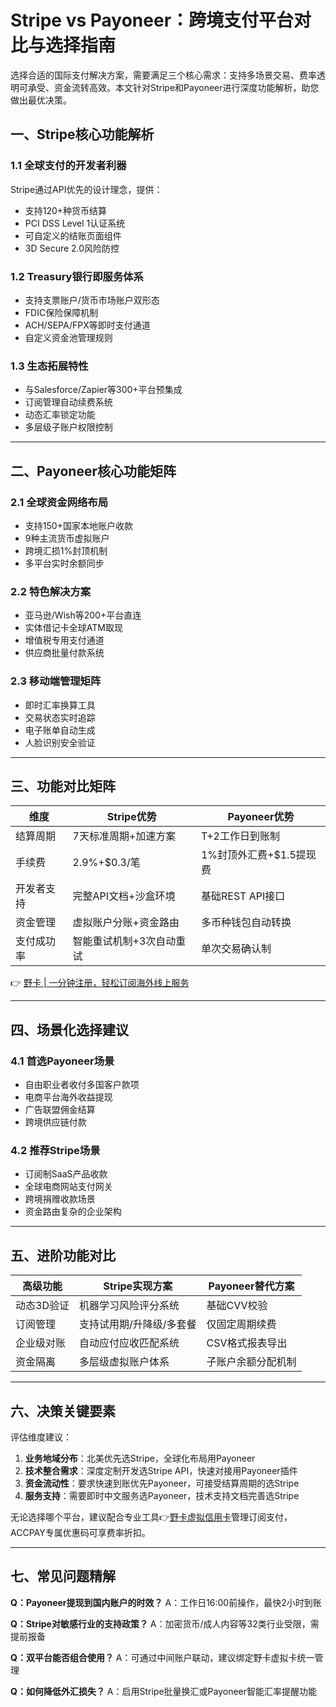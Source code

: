 # Stripe vs Payoneer：跨境支付平台对比与选择指南

选择合适的国际支付解决方案，需要满足三个核心需求：支持多场景交易、费率透明可承受、资金流转高效。本文针对Stripe和Payoneer进行深度功能解析，助您做出最优决策。

## 一、Stripe核心功能解析

### 1.1 全球支付的开发者利器
Stripe通过API优先的设计理念，提供：
- 支持120+种货币结算
- PCI DSS Level 1认证系统
- 可自定义的结账页面组件
- 3D Secure 2.0风险防控

### 1.2 Treasury银行即服务体系
- 支持支票账户/货币市场账户双形态
- FDIC保险保障机制
- ACH/SEPA/FPX等即时支付通道
- 自定义资金池管理规则

### 1.3 生态拓展特性
- 与Salesforce/Zapier等300+平台预集成
- 订阅管理自动续费系统
- 动态汇率锁定功能
- 多层级子账户权限控制

---

## 二、Payoneer核心功能矩阵

### 2.1 全球资金网络布局
- 支持150+国家本地账户收款
- 9种主流货币虚拟账户
- 跨境汇损1%封顶机制
- 多平台实时余额同步

### 2.2 特色解决方案
- 亚马逊/Wish等200+平台直连
- 实体借记卡全球ATM取现
- 增值税专用支付通道
- 供应商批量付款系统

### 2.3 移动端管理矩阵
- 即时汇率换算工具
- 交易状态实时追踪
- 电子账单自动生成
- 人脸识别安全验证

---

## 三、功能对比矩阵

| 维度                | Stripe优势                              | Payoneer优势                        |
|---------------------|----------------------------------------|-------------------------------------|
| 结算周期            | 7天标准周期+加速方案                   | T+2工作日到账制                    |
| 手续费              | 2.9%+$0.3/笔                           | 1%封顶外汇费+$1.5提现费            |
| 开发者支持          | 完整API文档+沙盒环境                   | 基础REST API接口                    |
| 资金管理            | 虚拟账户分账+资金路由                  | 多币种钱包自动转换                  |
| 支付成功率          | 智能重试机制+3次自动重试               | 单次交易确认制                      |

👉 [野卡 | 一分钟注册，轻松订阅海外线上服务](https://bbtdd.com/yeka)

---

## 四、场景化选择建议

### 4.1 首选Payoneer场景
- 自由职业者收付多国客户款项
- 电商平台海外收益提现
- 广告联盟佣金结算
- 跨境供应链付款

### 4.2 推荐Stripe场景
- 订阅制SaaS产品收款
- 全球电商网站支付网关
- 跨境捐赠收款场景
- 资金路由复杂的企业架构

---

## 五、进阶功能对比

| 高级功能            | Stripe实现方案                          | Payoneer替代方案                    |
|---------------------|----------------------------------------|-------------------------------------|
| 动态3D验证          | 机器学习风险评分系统                    | 基础CVV校验                         |
| 订阅管理            | 支持试用期/升降级/多套餐                | 仅固定周期续费                      |
| 企业级对账          | 自动应付应收匹配系统                    | CSV格式报表导出                     |
| 资金隔离            | 多层级虚拟账户体系                      | 子账户余额分配机制                  |

---

## 六、决策关键要素

评估维度建议：
1. **业务地域分布**：北美优先选Stripe，全球化布局用Payoneer
2. **技术整合需求**：深度定制开发选Stripe API，快速对接用Payoneer插件
3. **资金流动性**：要求快速到账优先Payoneer，可接受结算周期的选Stripe
4. **服务支持**：需要即时中文服务选Payoneer，技术支持文档完善选Stripe

无论选择哪个平台，建议配合专业工具👉[野卡虚拟信用卡](https://bbtdd.com/yeka)管理订阅支付，ACCPAY专属优惠码可享费率折扣。

---

## 七、常见问题精解

**Q：Payoneer提现到国内账户的时效？**
A：工作日16:00前操作，最快2小时到账

**Q：Stripe对敏感行业的支持政策？**
A：加密货币/成人内容等32类行业受限，需提前报备

**Q：双平台能否组合使用？**
A：可通过中间账户联动，建议绑定野卡虚拟卡统一管理

**Q：如何降低外汇损失？**
A：启用Stripe批量换汇或Payoneer智能汇率提醒功能